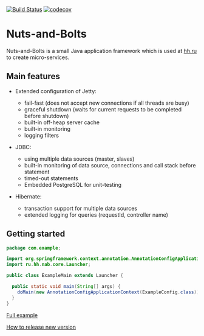 [![Build Status](https://travis-ci.org/hhru/nuts-and-bolts.svg?branch=master)](https://travis-ci.org/hhru/nuts-and-bolts) [![codecov](https://codecov.io/gh/hhru/nuts-and-bolts/branch/master/graph/badge.svg)](https://codecov.io/gh/hhru/nuts-and-bolts)

# Nuts-and-Bolts

Nuts-and-Bolts is a small Java application framework which is used at [hh.ru](https://hh.ru) to create micro-services.

## Main features

* Extended configuration of Jetty:
    * fail-fast (does not accept new connections if all threads are busy)
    * graceful shutdown (waits for current requests to be completed before shutdown)
    * built-in off-heap server cache
    * built-in monitoring
    * logging filters      
    
* JDBC:
    * using multiple data sources (master, slaves)
    * built-in monitoring of data source, connections and call stack before statement
    * timed-out statements
    * Embedded PostgreSQL for unit-testing
    
* Hibernate:
    * transaction support for multiple data sources
    * extended logging for queries (requestId, controller name)            

## Getting started

```java
package com.example;

import org.springframework.context.annotation.AnnotationConfigApplicationContext;
import ru.hh.nab.core.Launcher;

public class ExampleMain extends Launcher {

  public static void main(String[] args) {
    doMain(new AnnotationConfigApplicationContext(ExampleConfig.class));
  }
}
```

[Full example](https://github.com/hhru/nuts-and-bolts/tree/master/nab-example)

[How to release new version](https://github.com/hhru/nuts-and-bolts/wiki/How-to-release-new-version)
